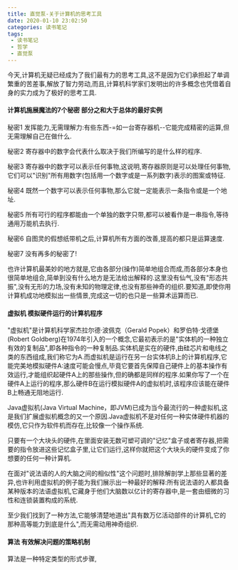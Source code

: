 ```yaml
---
title: 直觉泵-关于计算机的思考工具
date: 2020-01-10 23:02:50
categories: 读书笔记
tags:
 - 读书笔记
 - 哲学
 - 直觉泵
---
```

今天,计算机无疑已经成为了我们最有力的思考工具,这不是因为它们承担起了单调繁重的苦差事,解放了智力劳动,而且,计算机科学家们发明出的许多概念也凭借着自身的实力成为了极好的思考工具.

<!--more-->

#### 计算机施展魔法的7个秘密  部分之和大于总体的最好实例

秘密1 发挥能力,无需理解力:有些东西-=如一台寄存器机--它能完成精密的运算,但无需理解自己在做什么.

秘密2 寄存器中的数字会代表什么取决于我们所编写的是什么样的程序.

秘密3 寄存器中的数字可以表示任何事物,这说明,寄存器原则是可以处理任何事物,它们可以"识别"所有用数字(包括用一个数字或是一系列数字)表示的图案或特征.

秘密4 既然一个数字可以表示任何事物,那么它就一定能表示一条指令或是一个地址.

秘密5 所有可行的程序都能由一个单独的数字只带,都可以被看作是一串指令,等待通用万能机去执行.

秘密6 自图灵的假想纸带机之后,计算机所有方面的改善,提高的都只是运算速度.

秘密7 没有再多的秘密了!

也许计算机最美妙的地方就是,它由各部分(操作)简单地组合而成,而各部分本身也很简单地组合,简单到没有什么地方是无法给出解释的.这里没有仙气,没有"形态共振",没有无形的力场,没有未知的物理定律,也没有那些神奇的组织.要知道,即使你用计算机成功地模拟出一些情景,完成这一切的也只是一些算术运算而已.

#### 虚拟机  模拟硬件运行的计算机程序

"虚拟机"是计算机科学家杰拉尔德·波佩克（Gerald Popek）和罗伯特·戈德堡(Robert Goldberg)在1974年引入的一个概念,它最初表示的是"实体机的一种独立有效的复制品",即各种指令的一种复制品.实体机是实在的硬件,由硅芯片和电线之类的东西组成,我们称它为A.而虚拟机是运行在另一台实体机B上的计算机程序,它能完美地模拟硬件A:速度可能会慢点,毕竟它要首先保障自己硬件上的基本操作有效运行,才能组织起硬件A上的那些操作,但的确都是同样的程序.如果你写了一个在硬件A上运行的程序,那么硬件B在运行模拟硬件A的虚拟机时,该程序应该能在硬件B上畅通无阻地运行.

Java虚拟机(Java Virtual Machine，即JVM)已成为当今最流行的一种虚拟机,这是我们扩展虚拟机概念的又一个原因.Java虚拟机不是对任何一种实体硬件机器的模仿,它只作为软件机而存在,比较像一个操作系统.

只要有一个大块头的硬件,在里面安装无数可塑可调的"记忆"盒子或者寄存器,把需要的指令放进这些记忆盒子里,让它们运行,这样你就把这个大块头的硬件变成了你想要的任何一种计算机.

在面对"说法语的人的大脑之间的相似性"这个问题时,排除解剖学上那些显著的差异,也许利用虚拟机的例子能为我们展示出一种最好的解释:所有说法语的人都具备某种版本的法语虚拟机,它藏身于他们大脑数以亿计的寄存器中,是一套由细微的习性和连锁装置构成的系统.

至少我们找到了一种方法,它能够清楚地道出"具有数万亿活动部件的计算机,它的那种高等能力到底是什么",而无需动用神奇组织.

#### 算法   有效解决问题的策略机制

算法是一种特定类型的形式步骤,
